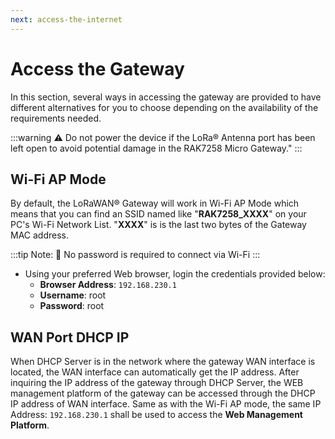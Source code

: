 ```yaml
---
next: access-the-internet
---
```


# Access the Gateway

In this section, several ways in accessing the gateway are provided to have different alternatives for you to choose depending on the availability of the requirements needed.

:::warning
:warning: Do not power the device if the LoRa® Antenna port has been left open to avoid potential damage in the RAK7258 Micro Gateway."
:::

## Wi-Fi AP Mode

By default, the LoRaWAN® Gateway will work in Wi-Fi AP Mode which means that you can find an SSID named like "**RAK7258_XXXX**" on your PC's Wi-Fi Network List. "**XXXX**" is is the last two bytes of the Gateway MAC address.

:::tip Note:
:pencil: No password is required to connect via Wi-Fi
:::

* Using your preferred Web browser, login the credentials provided below:
    * **Browser Address**: `192.168.230.1`
    * **Username**: root
    * **Password**: root

<rk-img
  src="/assets/images/quick-start-guide/rak7258/2.quickstart/web-ui-home.jpg"
  width="100%"
  figure-number="1"
  caption="Web User Interface Log-in"
/> 

## WAN Port DHCP IP

When DHCP Server is in the network where the gateway WAN interface is located, the WAN interface can automatically get the IP address. After inquiring the IP address of the gateway through DHCP Server, the WEB management platform of the gateway can be accessed through the DHCP IP address of WAN interface. Same as with the Wi-Fi AP mode, the same IP Address: `192.168.230.1` shall be used to access the **Web Management Platform**.


